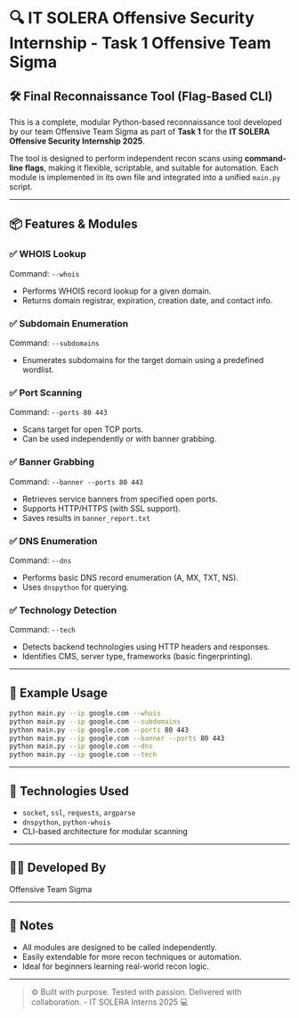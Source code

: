 # 🔍 IT SOLERA Offensive Security Internship - Task 1 Offensive Team Sigma

## 🛠️ Final Reconnaissance Tool (Flag-Based CLI)

This is a complete, modular Python-based reconnaissance tool developed by our team Offensive Team Sigma as part of **Task 1** for the **IT SOLERA Offensive Security Internship 2025**.

The tool is designed to perform independent recon scans using **command-line flags**, making it flexible, scriptable, and suitable for automation. Each module is implemented in its own file and integrated into a unified `main.py` script.

---

## 📦 Features & Modules

### ✅ WHOIS Lookup

Command: `--whois`

* Performs WHOIS record lookup for a given domain.
* Returns domain registrar, expiration, creation date, and contact info.

### ✅ Subdomain Enumeration

Command: `--subdomains`

* Enumerates subdomains for the target domain using a predefined wordlist.

### ✅ Port Scanning

Command: `--ports 80 443`

* Scans target for open TCP ports.
* Can be used independently or with banner grabbing.

### ✅ Banner Grabbing

Command: `--banner --ports 80 443`

* Retrieves service banners from specified open ports.
* Supports HTTP/HTTPS (with SSL support).
* Saves results in `banner_report.txt`

### ✅ DNS Enumeration

Command: `--dns`

* Performs basic DNS record enumeration (A, MX, TXT, NS).
* Uses `dnspython` for querying.

### ✅ Technology Detection

Command: `--tech`

* Detects backend technologies using HTTP headers and responses.
* Identifies CMS, server type, frameworks (basic fingerprinting).

---

## 🚀 Example Usage

```bash
python main.py --ip google.com --whois
python main.py --ip google.com --subdomains
python main.py --ip google.com --ports 80 443
python main.py --ip google.com --banner --ports 80 443
python main.py --ip google.com --dns
python main.py --ip google.com --tech
```

---

## 🧠 Technologies Used

* `socket`, `ssl`, `requests`, `argparse`
* `dnspython`, `python-whois`
* CLI-based architecture for modular scanning

---

## 👨‍💻 Developed By

Offensive Team Sigma

---

## 📝 Notes

* All modules are designed to be called independently.
* Easily extendable for more recon techniques or automation.
* Ideal for beginners learning real-world recon logic.

---

> ⚙️ Built with purpose. Tested with passion. Delivered with collaboration. - IT SOLERA Interns 2025 💻
